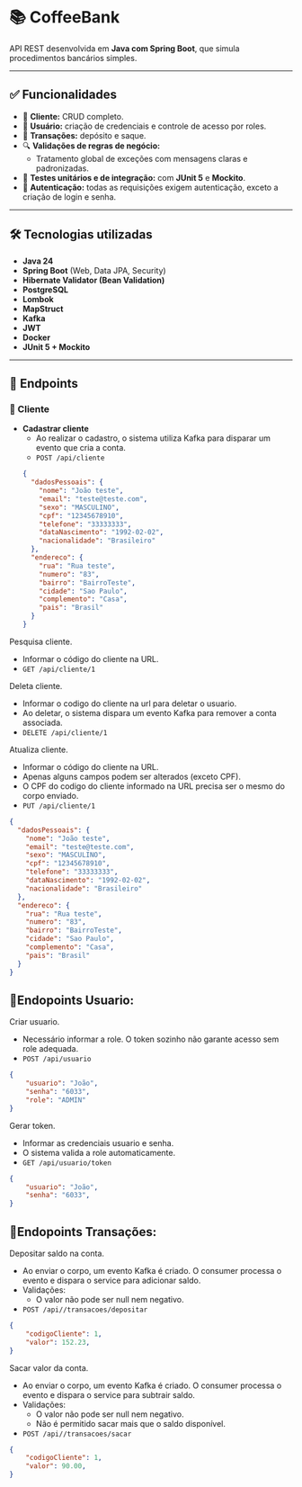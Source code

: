 # 📚 CoffeeBank
API REST desenvolvida em **Java com Spring Boot**, que simula procedimentos bancários simples.

---

## ✅ Funcionalidades
- 📖 **Cliente:** CRUD completo.
- 👤 **Usuário:** criação de credenciais e controle de acesso por roles.
- 💸 **Transações:** depósito e saque.
- 🔍 **Validações de regras de negócio:**
  - Tratamento global de exceções com mensagens claras e padronizadas.
- 🧪 **Testes unitários e de integração:** com **JUnit 5** e **Mockito**.
- 🔑 **Autenticação:** todas as requisições exigem autenticação, exceto a criação de login e senha.

---

## 🛠️ Tecnologias utilizadas
- **Java 24**
- **Spring Boot** (Web, Data JPA, Security)
- **Hibernate Validator (Bean Validation)**
- **PostgreSQL**
- **Lombok**
- **MapStruct**
- **Kafka**
- **JWT**
- **Docker**
- **JUnit 5 + Mockito**

---

## 📡 Endpoints

### 👤 Cliente
- **Cadastrar cliente**
  - Ao realizar o cadastro, o sistema utiliza Kafka para disparar um evento que cria a conta.
  - `POST /api/cliente`
  ```json
  {
    "dadosPessoais": {
      "nome": "João teste",
      "email": "teste@teste.com",
      "sexo": "MASCULINO",
      "cpf": "12345678910",
      "telefone": "33333333",
      "dataNascimento": "1992-02-02",
      "nacionalidade": "Brasileiro"
    },
    "endereco": {
      "rua": "Rua teste",
      "numero": "83",
      "bairro": "BairroTeste",
      "cidade": "Sao Paulo",
      "complemento": "Casa",
      "pais": "Brasil"
    }
  }

Pesquisa cliente.
- Informar o código do cliente na URL.
- `GET /api/cliente/1`
  
Deleta cliente.
- Informar o codigo do cliente na url para deletar o usuario.
- Ao deletar, o sistema dispara um evento Kafka para remover a conta associada.
- `DELETE /api/cliente/1`

Atualiza cliente.
- Informar o código do cliente na URL.
- Apenas alguns campos podem ser alterados (exceto CPF).
- O CPF do codigo do cliente informado na URL precisa ser o mesmo do corpo enviado.
- `PUT /api/cliente/1`
```json
{
  "dadosPessoais": {
    "nome": "João teste",
    "email": "teste@teste.com",
    "sexo": "MASCULINO",
    "cpf": "12345678910",
    "telefone": "33333333",
    "dataNascimento": "1992-02-02",
    "nacionalidade": "Brasileiro"
  },
  "endereco": {
    "rua": "Rua teste",
    "numero": "83",
    "bairro": "BairroTeste",
    "cidade": "Sao Paulo",
    "complemento": "Casa",
    "pais": "Brasil"
  }
}
```
## 📡Endopoints Usuario:

Criar usuario.
- Necessário informar a role. O token sozinho não garante acesso sem role adequada.
- `POST /api/usuario`
```json
{
    "usuario": "João",
    "senha": "6033",
    "role": "ADMIN"
}
```
Gerar token.
- Informar as credenciais usuario e senha.
- O sistema valida a role automaticamente.
- `GET /api/usuario/token`
```json
{
    "usuario": "João",
    "senha": "6033",
}
```

## 💸Endopoints Transações:

Depositar saldo na conta.
- Ao enviar o corpo, um evento Kafka é criado. O consumer processa o evento e dispara o service para adicionar saldo.
- Validações:
  - O valor não pode ser null nem negativo. 
- `POST /api//transacoes/depositar`
```json
{
    "codigoCliente": 1,
    "valor": 152.23,
}
```

Sacar valor da conta.
- Ao enviar o corpo, um evento Kafka é criado. O consumer processa o evento e dispara o service para subtrair saldo.
- Validações:
  - O valor não pode ser null nem negativo.
  - Não é permitido sacar mais que o saldo disponível.
- `POST /api//transacoes/sacar`
```json
{
    "codigoCliente": 1,
    "valor": 90.00,
}
```
